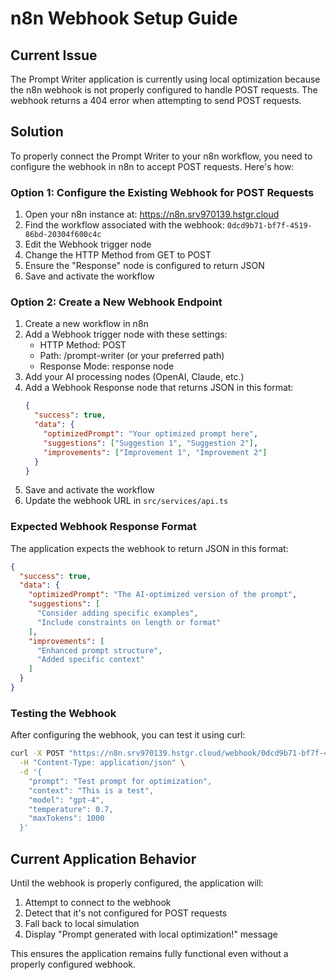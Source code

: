 # n8n Webhook Setup Guide

## Current Issue

The Prompt Writer application is currently using local optimization because the n8n webhook is not properly configured to handle POST requests. The webhook returns a 404 error when attempting to send POST requests.

## Solution

To properly connect the Prompt Writer to your n8n workflow, you need to configure the webhook in n8n to accept POST requests. Here's how:

### Option 1: Configure the Existing Webhook for POST Requests

1. Open your n8n instance at: https://n8n.srv970139.hstgr.cloud
2. Find the workflow associated with the webhook: `0dcd9b71-bf7f-4519-86bd-20304f600c4c`
3. Edit the Webhook trigger node
4. Change the HTTP Method from GET to POST
5. Ensure the "Response" node is configured to return JSON
6. Save and activate the workflow

### Option 2: Create a New Webhook Endpoint

1. Create a new workflow in n8n
2. Add a Webhook trigger node with these settings:
   - HTTP Method: POST
   - Path: /prompt-writer (or your preferred path)
   - Response Mode: response node
3. Add your AI processing nodes (OpenAI, Claude, etc.)
4. Add a Webhook Response node that returns JSON in this format:
   ```json
   {
     "success": true,
     "data": {
       "optimizedPrompt": "Your optimized prompt here",
       "suggestions": ["Suggestion 1", "Suggestion 2"],
       "improvements": ["Improvement 1", "Improvement 2"]
     }
   }
   ```
5. Save and activate the workflow
6. Update the webhook URL in `src/services/api.ts`

### Expected Webhook Response Format

The application expects the webhook to return JSON in this format:

```json
{
  "success": true,
  "data": {
    "optimizedPrompt": "The AI-optimized version of the prompt",
    "suggestions": [
      "Consider adding specific examples",
      "Include constraints on length or format"
    ],
    "improvements": [
      "Enhanced prompt structure",
      "Added specific context"
    ]
  }
}
```

### Testing the Webhook

After configuring the webhook, you can test it using curl:

```bash
curl -X POST "https://n8n.srv970139.hstgr.cloud/webhook/0dcd9b71-bf7f-4519-86bd-20304f600c4c" \
  -H "Content-Type: application/json" \
  -d '{
    "prompt": "Test prompt for optimization",
    "context": "This is a test",
    "model": "gpt-4",
    "temperature": 0.7,
    "maxTokens": 1000
  }'
```

## Current Application Behavior

Until the webhook is properly configured, the application will:
1. Attempt to connect to the webhook
2. Detect that it's not configured for POST requests
3. Fall back to local simulation
4. Display "Prompt generated with local optimization!" message

This ensures the application remains fully functional even without a properly configured webhook.